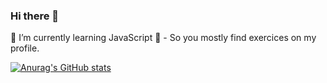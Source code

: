 ### Hi there 👋

🌱 I’m currently learning JavaScript 🔭 - So you mostly find exercices on my profile. 

[![Anurag's GitHub stats](https://github-readme-stats.vercel.app/api?username=puckfried)](https://github.com/anuraghazra/github-readme-stats)

